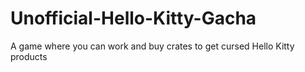 # Unofficial-Hello-Kitty-Gacha
A game where you can work and buy crates to get cursed Hello Kitty products
